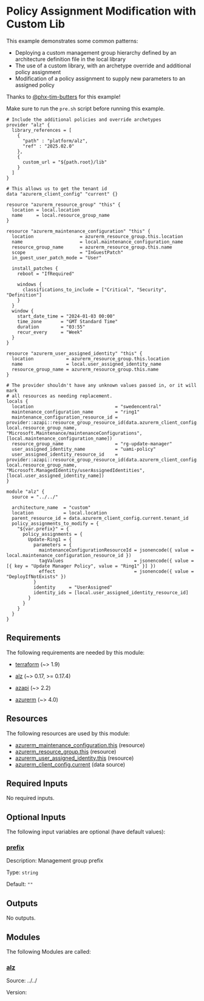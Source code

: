 <!-- BEGIN_TF_DOCS -->
<!-- Code generated by terraform-docs. DO NOT EDIT. -->
# Policy Assignment Modification with Custom Lib

This example demonstrates some common patterns:

- Deploying a custom management group hierarchy defined by an architecture definition file in the local library
- The use of a custom library, with an archetype override and additional policy assignment
- Modification of a policy assignment to supply new parameters to an assigned policy

Thanks to [@phx-tim-butters](https://github.com/phx-tim-butters) for this example!

Make sure to run the `pre.sh` script before running this example.

```hcl
# Include the additional policies and override archetypes
provider "alz" {
  library_references = [
    {
      "path" : "platform/alz",
      "ref" : "2025.02.0"
    },
    {
      custom_url = "${path.root}/lib"
    }
  ]
}

# This allows us to get the tenant id
data "azurerm_client_config" "current" {}

resource "azurerm_resource_group" "this" {
  location = local.location
  name     = local.resource_group_name
}

resource "azurerm_maintenance_configuration" "this" {
  location                 = azurerm_resource_group.this.location
  name                     = local.maintenance_configuration_name
  resource_group_name      = azurerm_resource_group.this.name
  scope                    = "InGuestPatch"
  in_guest_user_patch_mode = "User"

  install_patches {
    reboot = "IfRequired"

    windows {
      classifications_to_include = ["Critical", "Security", "Definition"]
    }
  }
  window {
    start_date_time = "2024-01-03 00:00"
    time_zone       = "GMT Standard Time"
    duration        = "03:55"
    recur_every     = "Week"
  }
}

resource "azurerm_user_assigned_identity" "this" {
  location            = azurerm_resource_group.this.location
  name                = local.user_assigned_identity_name
  resource_group_name = azurerm_resource_group.this.name
}

# The provider shouldn't have any unknown values passed in, or it will mark
# all resources as needing replacement.
locals {
  location                              = "swedencentral"
  maintenance_configuration_name        = "ring1"
  maintenance_configuration_resource_id = provider::azapi::resource_group_resource_id(data.azurerm_client_config.current.subscription_id, local.resource_group_name, "Microsoft.Maintenance/maintenanceConfigurations", [local.maintenance_configuration_name])
  resource_group_name                   = "rg-update-manager"
  user_assigned_identity_name           = "uami-policy"
  user_assigned_identity_resource_id    = provider::azapi::resource_group_resource_id(data.azurerm_client_config.current.subscription_id, local.resource_group_name, "Microsoft.ManagedIdentity/userAssignedIdentities", [local.user_assigned_identity_name])
}

module "alz" {
  source = "../../"

  architecture_name  = "custom"
  location           = local.location
  parent_resource_id = data.azurerm_client_config.current.tenant_id
  policy_assignments_to_modify = {
    "${var.prefix}" = {
      policy_assignments = {
        Update-Ring1 = {
          parameters = {
            maintenanceConfigurationResourceId = jsonencode({ value = local.maintenance_configuration_resource_id })
            tagValues                          = jsonencode({ value = [{ key = "Update Manager Policy", value = "Ring1" }] })
            effect                             = jsonencode({ value = "DeployIfNotExists" })
          }
          identity     = "UserAssigned"
          identity_ids = [local.user_assigned_identity_resource_id]
        }
      }
    }
  }
}
```

<!-- markdownlint-disable MD033 -->
## Requirements

The following requirements are needed by this module:

- <a name="requirement_terraform"></a> [terraform](#requirement\_terraform) (~> 1.9)

- <a name="requirement_alz"></a> [alz](#requirement\_alz) (~> 0.17, >= 0.17.4)

- <a name="requirement_azapi"></a> [azapi](#requirement\_azapi) (~> 2.2)

- <a name="requirement_azurerm"></a> [azurerm](#requirement\_azurerm) (~> 4.0)

## Resources

The following resources are used by this module:

- [azurerm_maintenance_configuration.this](https://registry.terraform.io/providers/hashicorp/azurerm/latest/docs/resources/maintenance_configuration) (resource)
- [azurerm_resource_group.this](https://registry.terraform.io/providers/hashicorp/azurerm/latest/docs/resources/resource_group) (resource)
- [azurerm_user_assigned_identity.this](https://registry.terraform.io/providers/hashicorp/azurerm/latest/docs/resources/user_assigned_identity) (resource)
- [azurerm_client_config.current](https://registry.terraform.io/providers/hashicorp/azurerm/latest/docs/data-sources/client_config) (data source)

<!-- markdownlint-disable MD013 -->
## Required Inputs

No required inputs.

## Optional Inputs

The following input variables are optional (have default values):

### <a name="input_prefix"></a> [prefix](#input\_prefix)

Description: Management group prefix

Type: `string`

Default: `""`

## Outputs

No outputs.

## Modules

The following Modules are called:

### <a name="module_alz"></a> [alz](#module\_alz)

Source: ../../

Version:

<!-- END_TF_DOCS -->